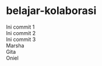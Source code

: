 # belajar-kolaborasi
Ini commit 1 <br>
Ini commit 2 <br>
Ini commit 3 <br>
Marsha <br>
Gita <br>
Oniel <br>
